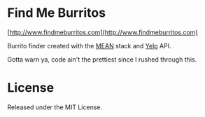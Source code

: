 # Find Me Burritos

[http://www.findmeburritos.com](http://www.findmeburritos.com)

Burrito finder created with the [MEAN](http://mean.io/) stack and [Yelp](yelp.com) API.

Gotta warn ya, code ain't the prettiest since I rushed through this.

# License

Released under the MIT License.
